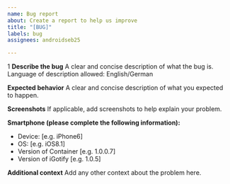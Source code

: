 ```yaml
---
name: Bug report
about: Create a report to help us improve
title: "[BUG]"
labels: bug
assignees: androidseb25

---
```

1
**Describe the bug**
A clear and concise description of what the bug is. 
Language of description allowed: English/German

**Expected behavior**
A clear and concise description of what you expected to happen.

**Screenshots**
If applicable, add screenshots to help explain your problem.

**Smartphone (please complete the following information):**
 - Device: [e.g. iPhone6]
 - OS: [e.g. iOS8.1]
 - Version of Container [e.g. 1.0.0.7]
 - Version of iGotify [e.g. 1.0.5]

**Additional context**
Add any other context about the problem here.
